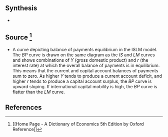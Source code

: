 ## Synthesis
- 
## Source [^1]
- A curve depicting balance of payments equilibrium in the ISLM model. The $B P$ curve is drawn on the same diagram as the $I S$ and $L M$ curves and shows combinations of $Y$ (gross domestic product) and $r$ (the interest rate) at which the overall balance of payments is in equilibrium. This means that the current and capital account balances of payments sum to zero. As higher $Y$ tends to produce a current account deficit, and higher $r$ tends to produce a capital account surplus, the $B P$ curve is upward sloping. If international capital mobility is high, the $B P$ curve is flatter than the $L M$ curve.
## References

[^1]: [[Home Page - A Dictionary of Economics 5th Edition by Oxford Reference]]